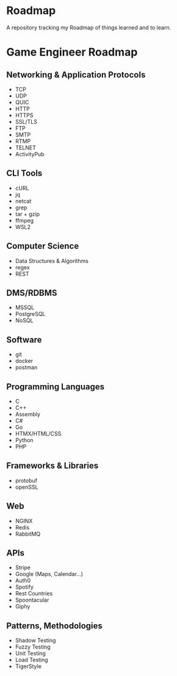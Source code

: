 # Roadmap
A repository tracking my Roadmap of things learned and to learn.

# Game Engineer Roadmap
## Networking & Application Protocols
- TCP
- UDP
- QUIC
- HTTP
- HTTPS
- SSL/TLS
- FTP
- SMTP
- RTMP
- TELNET
- ActivityPub
## CLI Tools
- cURL
- jq
- netcat
- grep
- tar + gzip
- ffmpeg
- WSL2
## Computer Science
- Data Structures & Algorithms
- regex
- REST
## DMS/RDBMS
- MSSQL
- PostgreSQL
- NoSQL
## Software
- git
- docker
- postman
## Programming Languages
- C
- C++
- Assembly
- C#
- Go
- HTMX/HTML/CSS
- Python
- PHP
## Frameworks & Libraries
- protobuf
- openSSL
## Web
- NGINX
- Redis
- RabbitMQ
## APIs
- Stripe
- Google (Maps, Calendar...)
- Auth0
- Spotify
- Rest Countries
- Spoontacular
- Giphy
## Patterns, Methodologies
- Shadow Testing
- Fuzzy Testing
- Unit Testing
- Load Testing
- TigerStyle
